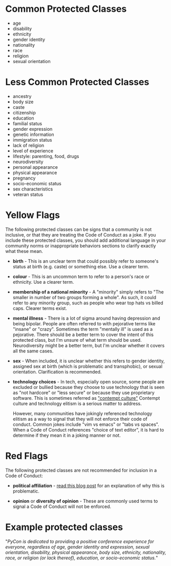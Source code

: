 # Common Protected Classes

 * age
 * disability
 * ethnicity
 * gender identity
 * nationality
 * race
 * religion
 * sexual orientation

# Less Common Protected Classes

 * ancestry
 * body size
 * caste
 * citizenship
 * education
 * familial status
 * gender expression
 * genetic information
 * immigration status
 * lack of religion
 * level of experience
 * lifestyle: parenting, food, drugs
 * neurodiversity
 * personal appearance
 * physical appearance
 * pregnancy
 * socio-economic status
 * sex characteristics
 * veteran status

# Yellow Flags

The following protected classes can be signs that a community is not inclusive,
or that they are treating the Code of Conduct as a joke. If you include these
protected classes, you should add additional language in your community norms
or inappropriate behaviors sections to clarify exactly what these mean.

 * __birth__ - This is an unclear term that could possibly refer to someone's
   status at birth (e.g. caste) or something else. Use a clearer term.

 * __colour__ - This is an uncommon term to refer to a person's race
   or ethnicity. Use a clearer term.

 * __membership of a national minority__ - A "minority" simply refers to
   "The smaller in number of two groups forming a whole". As such, it could
   refer to any minority group, such as people who wear top hats vs billed caps.
   Clearer terms exist.

 * __mental illness__ - There is a lot of sigma around having depression and
   being bipolar. People are often referred to with pejorative terms like
   "insane" or "crazy". Sometimes the term "mentally ill" is used as a
   pejorative. There should be a better term to cover the intent of this
   protected class, but I'm unsure of what term should be used. Neurodiversity
   might be a better term, but I'm unclear whether it covers all the same cases.

 * __sex__ - When included, it is unclear whether this refers to gender
   identity, assigned sex at birth (which is problematic and transphobic), or
   sexual orientation. Clarification is recommended.

 * __technology choices__ - In tech, especially open source, some people are
   excluded or bullied because they choose to use technology that is seen as
   "not hardcore" or "less secure" or because they use proprietary software.
   This is sometimes referred as
   ["contempt culture"](https://blog.aurynn.com/2015/12/16-contempt-culture)
   Contempt culture and technology elitism is a serious matter to address.

   However, many communities have jokingly referenced technology elitism as a
   way to signal that they will not enforce their code of conduct. Common jokes
   include "vim vs emacs" or "tabs vs spaces". When a Code of Conduct
   references "choice of text editor", it is hard to determine if they mean it
   in a joking manner or not.

# Red Flags

The following protected classes are not recommended for inclusion in a Code of Conduct:

 * __political affiliation__ -
   [read this blog post](https://where.coraline.codes/blog/oscon/)
   for an explanation of why this is problematic.

 * __opinion__ or __diversity of opinion__ - These are commonly used terms to
   signal a Code of Conduct will not be enforced.

# Example protected classes

  "_PyCon is dedicated to providing a positive conference experience for everyone, regardless of age, gender identity and expression, sexual orientation, disability, physical appearance, body size, ethnicity, nationality, race, or religion (or lack thereof), education, or socio-economic status._"
